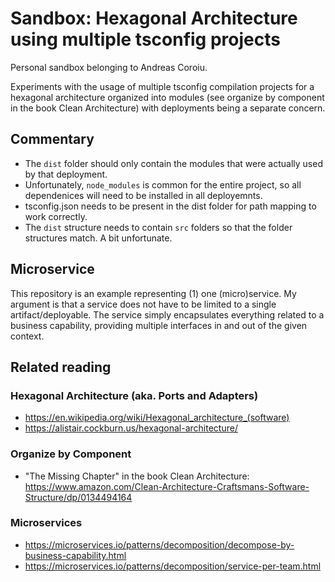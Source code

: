 # Sandbox: Hexagonal Architecture using multiple tsconfig projects
Personal sandbox belonging to Andreas Coroiu.

Experiments with the usage of multiple tsconfig compilation projects for a hexagonal architecture organized into modules (see organize by component in the book Clean Architecture) with deployments being a separate concern.

## Commentary
- The `dist` folder should only contain the modules that were actually used by that deployment.
- Unfortunately, `node_modules` is common for the entire project, so all dependenices will need to be installed in all deployemnts.
- tsconfig.json needs to be present in the dist folder for path mapping to work correctly.
- The `dist` structure needs to contain `src` folders so that the folder structures match. A bit unfortunate.

## Microservice
This repository is an example representing (1) one (micro)service. My argument is that a service does not have to be limited to a single artifact/deployable. The service simply encapsulates everything related to a business capability, providing multiple interfaces in and out of the given context.

## Related reading
### Hexagonal Architecture (aka. Ports and Adapters)
- https://en.wikipedia.org/wiki/Hexagonal_architecture_(software)
- https://alistair.cockburn.us/hexagonal-architecture/

### Organize by Component
- "The Missing Chapter" in the book Clean Architecture: https://www.amazon.com/Clean-Architecture-Craftsmans-Software-Structure/dp/0134494164

### Microservices
- https://microservices.io/patterns/decomposition/decompose-by-business-capability.html
- https://microservices.io/patterns/decomposition/service-per-team.html
